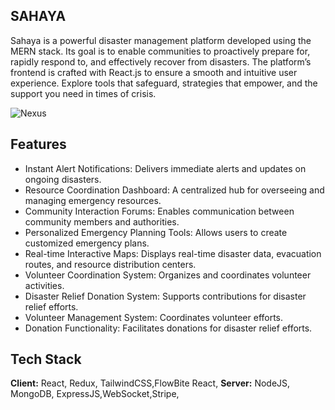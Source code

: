 
## SAHAYA

Sahaya is a powerful disaster management platform developed using the MERN stack. Its goal is to enable communities to proactively prepare for, rapidly respond to, and effectively recover from disasters. The platform’s frontend is crafted with React.js to ensure a smooth and intuitive user experience.
Explore tools that safeguard, strategies that empower, and the support you need in times of crisis.


![Nexus](https://github.com/user-attachments/assets/8e3ccb1a-6a70-4560-99ca-2d30e4a16786)



## Features

- Instant Alert Notifications: Delivers immediate alerts and updates on ongoing disasters.
- Resource Coordination Dashboard: A centralized hub for overseeing and managing emergency resources.
- Community Interaction Forums: Enables communication between community members and authorities.
- Personalized Emergency Planning Tools: Allows users to create customized emergency plans.
- Real-time Interactive Maps: Displays real-time disaster data, evacuation routes, and resource distribution centers.
- Volunteer Coordination System: Organizes and coordinates volunteer activities.
- Disaster Relief Donation System: Supports contributions for disaster relief efforts.
- Volunteer Management System: Coordinates volunteer efforts.
- Donation Functionality: Facilitates donations for disaster relief efforts.
  
## Tech Stack

**Client:** React, Redux, TailwindCSS,FlowBite React,
**Server:** NodeJS, MongoDB, ExpressJS,WebSocket,Stripe,






